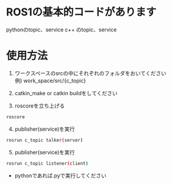 # ROS1の基本的コードがあります

pythonのtopic、service
c++ のtopic、service

# 使用方法

1. ワークスペースのsrcの中にそれぞれのフォルダをおいてください  
例) work_space/src/{c_topic}

2. catkin_make or catkin buildをしてください

3. roscoreを立ち上げる
```bash
roscore
```

4. publisher(service)を実行
```bash
rosrun c_topic talker(server)
```

5. publisher(service)を実行
```bash
rosrun c_topic listener(client)
```

* pythonであれば.pyで実行してください